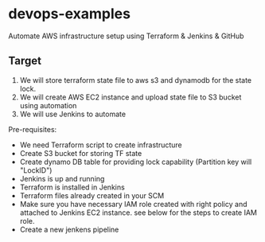 # devops-examples
Automate AWS infrastructure setup using Terraform & Jenkins & GitHub

Target
-----------

1. We will store terraform state file to aws s3 and dynamodb for the state lock.
2. We will create AWS EC2 instance and upload state file to S3 bucket using automation
3. We will use Jenkins to automate

Pre-requisites:
- We need Terraform script to create infrastructure
- Create S3 bucket for storing TF state
- Create dynamo DB table for providing lock capability (Partition key will "LockID")
- Jenkins is up and running
- Terraform is installed in Jenkins
- Terraform files already created in your SCM
- Make sure you have necessary IAM role created with right policy and attached to Jenkins EC2 instance. see below for the steps to create IAM role.
- Create a new jenkens pipeline